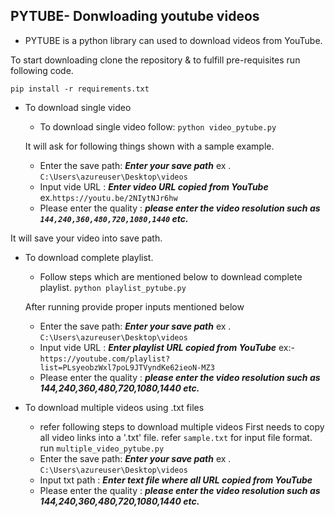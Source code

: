 ## PYTUBE- Donwloading youtube videos

* PYTUBE is a python library  can used to download videos from YouTube.

To start downloading clone the repository & to fulfill pre-requisites run following code.

```pip install -r requirements.txt```

-  To download single video
    * To download single video  follow:
    ```python video_pytube.py```

    It will ask for following things shown with a sample example.
    * Enter the save path:  ***Enter your save path***  ex . ```C:\Users\azureuser\Desktop\videos```
    * Input vide URL : ***Enter video URL copied from YouTube***  ex.```https://youtu.be/2NIytNJr6hw```
    * Please enter the quality : ***please enter the video resolution such as ```144,240,360,480,720,1080,1440``` etc.***

  It will save your  video into save path.

  - To download complete playlist.
    * Follow steps which are mentioned below to downlead complete playlist.
    ```python playlist_pytube.py```
    
    After running  provide proper inputs mentioned below
    * Enter the save path:  ***Enter your save path***   ex . ```C:\Users\azureuser\Desktop\videos```
    * Input vide URL : ***Enter playlist URL copied from YouTube***  ex:- ```https://youtube.com/playlist?list=PLsyeobzWxl7poL9JTVyndKe62ieoN-MZ3```
    * Please enter the quality : ***please enter the video resolution such as 144,240,360,480,720,1080,1440 etc.***

  - To download multiple videos using .txt files
    * refer following steps to download multiple videos
    First needs to copy all video links into a '.txt' file. refer ```sample.txt``` for input file format.
    run ```multiple_video_pytube.py```
    * Enter the save path:  ***Enter your save path***   ex . ```C:\Users\azureuser\Desktop\videos```
    * Input txt path : ***Enter text file where all URL copied from YouTube***  
    * Please enter the quality : ***please enter the video resolution such as 144,240,360,480,720,1080,1440 etc.***
